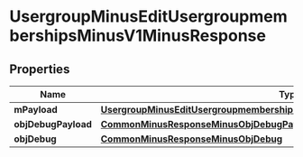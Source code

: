 
# UsergroupMinusEditUsergroupmembershipsMinusV1MinusResponse

## Properties
Name | Type | Description | Notes
------------ | ------------- | ------------- | -------------
**mPayload** | [**UsergroupMinusEditUsergroupmembershipsMinusV1MinusResponseMinusMPayload**](UsergroupMinusEditUsergroupmembershipsMinusV1MinusResponseMinusMPayload.md) |  | 
**objDebugPayload** | [**CommonMinusResponseMinusObjDebugPayload**](CommonMinusResponseMinusObjDebugPayload.md) |  |  [optional]
**objDebug** | [**CommonMinusResponseMinusObjDebug**](CommonMinusResponseMinusObjDebug.md) |  |  [optional]



